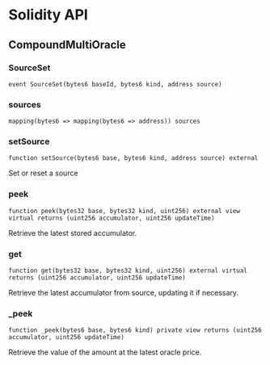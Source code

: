 # Solidity API

## CompoundMultiOracle

### SourceSet

```solidity
event SourceSet(bytes6 baseId, bytes6 kind, address source)
```

### sources

```solidity
mapping(bytes6 => mapping(bytes6 => address)) sources
```

### setSource

```solidity
function setSource(bytes6 base, bytes6 kind, address source) external
```

Set or reset a source

### peek

```solidity
function peek(bytes32 base, bytes32 kind, uint256) external view virtual returns (uint256 accumulator, uint256 updateTime)
```

Retrieve the latest stored accumulator.

### get

```solidity
function get(bytes32 base, bytes32 kind, uint256) external virtual returns (uint256 accumulator, uint256 updateTime)
```

Retrieve the latest accumulator from source, updating it if necessary.

### _peek

```solidity
function _peek(bytes6 base, bytes6 kind) private view returns (uint256 accumulator, uint256 updateTime)
```

Retrieve the value of the amount at the latest oracle price.

